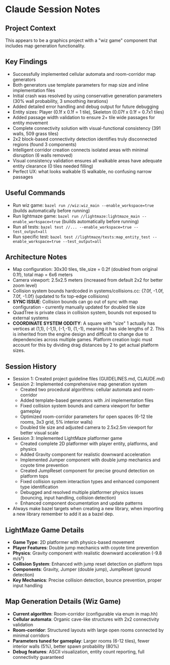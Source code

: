 # Claude Session Notes

## Project Context
This appears to be a graphics project with a "wiz game" component that includes map generation functionality.

## Key Findings
- Successfully implemented cellular automata and room-corridor map generators
- Both generators use template parameters for map size and inline implementation files
- Initial crash was resolved by using conservative generation parameters (30% wall probability, 3 smoothing iterations)
- Added detailed error handling and debug output for future debugging
- Entity sizes: Player (0.1f x 0.1f = 1 tile), Skeleton (0.07f x 0.1f = 0.7x1 tiles)
- Added passage width validation to ensure 2+ tile wide passages for entity movement
- Complete connectivity solution with visual-functional consistency (391 walls, 509 grass tiles)
- 2x2 block-based connectivity detection identifies truly disconnected regions (found 3 components)
- Intelligent corridor creation connects isolated areas with minimal disruption (6 walls removed)
- Visual consistency validation ensures all walkable areas have adequate entity clearance (0 tiles needed filling)
- Perfect UX: what looks walkable IS walkable, no confusing narrow passages

## Useful Commands
- Run wiz game: `bazel run //wiz:wiz_main --enable_workspace=true` (builds automatically before running)
- Run lightmaze game: `bazel run //lightmaze:lightmaze_main --enable_workspace=true` (builds automatically before running)
- Run all tests: `bazel test //... --enable_workspace=true --test_output=all`
- Run specific test: `bazel test //lightmaze/tests:map_entity_test --enable_workspace=true --test_output=all`

## Architecture Notes
- Map configuration: 30x30 tiles, tile_size = 0.2f (doubled from original 0.1f), total map = 6x6 meters
- Camera viewport: 2.5x2.5 meters (increased from default 2x2 for better zoom level)
- Collision system bounds hardcoded in systems/collisions.cc: {7.0f, -1.0f, 7.0f, -1.0f} (updated to fix top-edge collisions)
- **SYNC ISSUE**: Collision bounds can go out of sync with map configuration - currently manually updated for doubled tile size
- QuadTree is private class in collision system, bounds not exposed to external systems
- **COORDINATE SYSTEM ODDITY**: A square with "size" 1 actually has vertices at (1,1), (-1,1), (-1,-1), (1,-1), meaning it has side lengths of 2. This is inherited from the engine design and difficult to change due to dependencies across multiple games. Platform creation logic must account for this by dividing drag distances by 2 to get actual platform sizes.

## Session History
- Session 1: Created project guideline files (GUIDELINES.md, CLAUDE.md)
- Session 2: Implemented comprehensive map generation system
  - Created two procedural algorithms: cellular automata and room-corridor
  - Added template-based generators with .inl implementation files
  - Fixed collision system bounds and camera viewport for better gameplay
  - Optimized room-corridor parameters for open spaces (6-12 tile rooms, 3x3 grid, 5% interior walls)
  - Doubled tile size and adjusted camera to 2.5x2.5m viewport for better visual scale
- Session 3: Implemented LightMaze platformer game
  - Created complete 2D platformer with player entity, platforms, and physics
  - Added Gravity component for realistic downward acceleration
  - Implemented Jumper component with double jump mechanics and coyote time prevention
  - Created JumpReset component for precise ground detection on platform tops
  - Fixed collision system interaction types and enhanced component type identification
  - Debugged and resolved multiple platformer physics issues (bouncing, input handling, collision detection)
  - Enhanced component documentation and update patterns
- Always make bazel targets when creating a new library, when importing a new library remember to add it as a bazel dep.

## LightMaze Game Details
- **Game Type**: 2D platformer with physics-based movement
- **Player Features**: Double jump mechanics with coyote time prevention
- **Physics**: Gravity component with realistic downward acceleration (-9.8 m/s²)
- **Collision System**: Enhanced with jump reset detection on platform tops
- **Components**: Gravity, Jumper (double jump), JumpReset (ground detection)
- **Key Mechanics**: Precise collision detection, bounce prevention, proper input handling

## Map Generation Details (Wiz Game)
- **Current algorithm**: Room-corridor (configurable via enum in map.hh)
- **Cellular automata**: Organic cave-like structures with 2x2 connectivity validation
- **Room-corridor**: Structured layouts with large open rooms connected by minimal corridors
- **Parameters tuned for gameplay**: Larger rooms (6-12 tiles), fewer interior walls (5%), better spawn probability (80%)
- **Debug features**: ASCII visualization, entity count reporting, full connectivity guaranteed